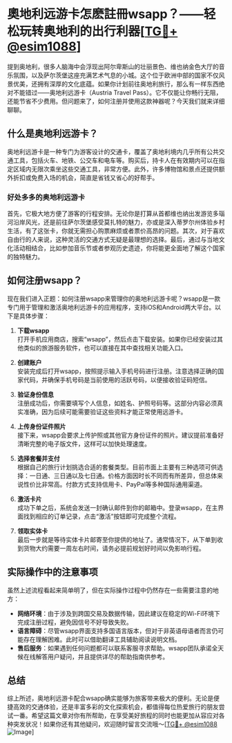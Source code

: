 # 奧地利远游卡怎麽註冊wsapp？——轻松玩转奥地利的出行利器[[TG💪+ @esim1088](https://t.me/s/esim1088)]

提到奥地利，很多人脑海中会浮现出阿尔卑斯山的壮丽景色、维也纳金色大厅的音乐氛围，以及萨尔茨堡这座充满艺术气息的小城。这个位于欧洲中部的国家不仅风景优美，还拥有深厚的文化底蕴。如果你计划前往奥地利旅行，那么有一样东西绝对不能错过——奥地利远游卡（Austria Travel Pass）。它不仅能让你畅行无阻，还能节省不少费用。但问题来了，如何注册并使用这款神器呢？今天我们就来详细聊聊。

## 什么是奥地利远游卡？

奥地利远游卡是一种专门为游客设计的交通卡，覆盖了奥地利境内几乎所有公共交通工具，包括火车、地铁、公交车和电车等。购买后，持卡人在有效期内可以在指定区域内无限次乘坐这些交通工具，非常方便。此外，许多博物馆和景点还提供额外折扣或免费入场的机会，简直是省钱又省心的好帮手。

### 好处多多的奥地利远游卡

首先，它极大地方便了游客的行程安排。无论你是打算从首都维也纳出发游览多瑙河沿岸风光，还是前往萨尔茨堡感受莫扎特的魅力，亦或是深入蒂罗尔州体验乡村生活，有了这张卡，你就无需担心购票麻烦或者票价高昂的问题。其次，对于喜欢自由行的人来说，这种灵活的交通方式无疑是最理想的选择。最后，通过与当地文化活动相结合，比如参加音乐节或者参观历史遗迹，你将能更全面地了解这个国家的独特魅力。

## 如何注册wsapp？

现在我们进入正题：如何注册wsapp来管理你的奥地利远游卡呢？wsapp是一款专门用于管理和激活奥地利远游卡的应用程序，支持iOS和Android两大平台。以下是具体步骤：

1. **下载wsapp**  
   打开手机应用商店，搜索“wsapp”，然后点击下载安装。如果你已经安装过其他类似的旅游服务软件，也可以直接在其中查找相关功能入口。

2. **创建账户**  
   安装完成后打开wsapp，按照提示输入手机号码进行注册。注意选择正确的国家代码，并确保手机号码是当前使用的活跃号码，以便接收验证码短信。

3. **验证身份信息**  
   注册成功后，你需要填写个人信息，如姓名、护照号码等。这部分内容必须真实准确，因为后续可能需要验证这些资料才能正常使用远游卡。

4. **上传身份证件照片**  
   接下来，wsapp会要求上传护照或其他官方身份证件的照片。建议提前准备好清晰完整的电子版文件，这样可以加快处理速度。

5. **选择套餐并支付**  
   根据自己的旅行计划挑选合适的套餐类型。目前市面上主要有三种选项可供选择：一日通、三日通以及七日通。价格方面因时长不同而有所差异，但总体来说性价比非常高。付款方式支持信用卡、PayPal等多种国际通用渠道。

6. **激活卡片**  
   成功下单之后，系统会发送一封确认邮件到你的邮箱中。登录wsapp，在主界面找到相应的订单记录，点击“激活”按钮即可完成整个流程。

7. **领取实体卡**  
   最后一步就是等待实体卡片邮寄至你提供的地址了。通常情况下，从下单到收到货物大约需要一周左右时间，请务必提前规划好时间以免影响行程。

## 实际操作中的注意事项

虽然上述流程看起来简单明了，但在实际操作过程中仍然存在一些需要注意的地方：

- **网络环境**：由于涉及到跨国交易及数据传输，因此建议在稳定的Wi-Fi环境下完成注册过程，避免因信号不好导致失败。
- **语言障碍**：尽管wsapp界面支持多国语言版本，但对于非英语母语者而言仍可能存在理解困难。此时可以借助翻译工具辅助阅读说明文档。
- **售后服务**：如果遇到任何问题都可以联系客服寻求帮助。wsapp团队承诺全天候在线解答用户疑问，并且提供详尽的帮助指南供参考。

## 总结

综上所述，奥地利远游卡配合wsapp确实能够为旅客带来极大的便利。无论是便捷高效的交通体验，还是丰富多彩的文化探索机会，都值得每位热爱旅行的朋友尝试一番。希望这篇文章对你有所帮助，在享受美好旅程的同时也能更加从容应对各种突发状况！如果你还有其他疑问，欢迎随时留言交流哦～[[TG💪+ @esim1088](https://t.me/s/esim1088) ![Image](https://i.postimg.cc/4NQfJmqS/Snipaste-2025-05-13-00-14-12.png)]